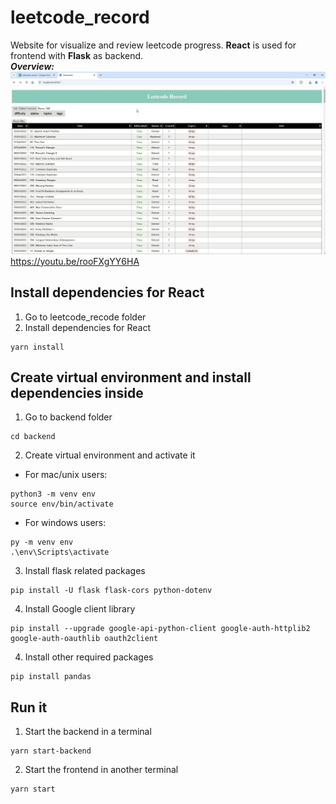 # leetcode_record

Website for visualize and review leetcode progress. **React** is used for frontend with **Flask** as backend.  
***Overview:***
[![Video Title](https://github.com/ruby889/leetcode_record/blob/main/images/overview.jpg)](https://youtu.be/rooFXgYY6HA)
https://youtu.be/rooFXgYY6HA

## Install dependencies for React

1. Go to leetcode_recode folder
2. Install dependencies for React

```
yarn install
```

## Create virtual environment and install dependencies inside

1. Go to backend folder

```
cd backend
```

2. Create virtual environment and activate it

- For mac/unix users:

```
python3 -m venv env
source env/bin/activate
```

- For windows users:

```
py -m venv env
.\env\Scripts\activate
```

3. Install flask related packages

```
pip install -U flask flask-cors python-dotenv
```

4. Install Google client library

```
pip install --upgrade google-api-python-client google-auth-httplib2 google-auth-oauthlib oauth2client
```

4. Install other required packages

```
pip install pandas
```

## Run it

1. Start the backend in a terminal

```
yarn start-backend
```

2. Start the frontend in another terminal

```
yarn start
```
